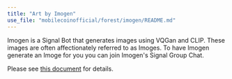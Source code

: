```yaml
---
title: "Art by Imogen"
use_file: "mobilecoinofficial/forest/imogen/README.md"
---
```

Imogen is a Signal Bot that generates images using VQGan and CLIP. These images are often affectionately referred to as Imoges. To have Imogen generate an Imoge for you you can join Imogen's Signal Group Chat.

Please see [this document](https://github.com/mobilecoinofficial/forest/blob/main/imogen/README.md) for details.
